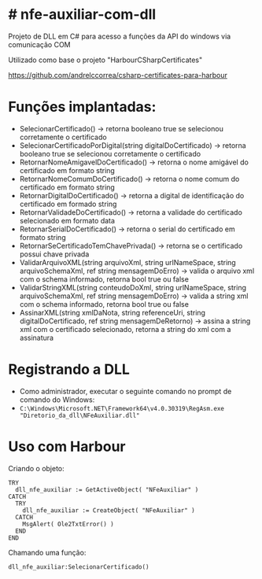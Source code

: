 # # nfe-auxiliar-com-dll
Projeto de DLL em C# para acesso a funções da API do windows via comunicação COM

Utilizado como base o projeto "HarbourCSharpCertificates"

https://github.com/andrelccorrea/csharp-certificates-para-harbour

# Funções implantadas:
 - SelecionarCertificado() -> retorna booleano true se selecionou corretamente o certificado
 - SelecionarCertificadoPorDigital(string digitalDoCertificado) -> retorna booleano true se selecionou corretamente o certificado
 - RetornarNomeAmigavelDoCertificado() -> retorna o nome amigável do certificado em formato string
 - RetornarNomeComumDoCertificado() -> retorna o nome comum do certificado em formato string
 - RetornarDigitalDoCertificado() -> retorna a digital de identificação do certificado em formado string
 - RetornarValidadeDoCertificado() -> retorna a validade do certificado selecionado em formato data
 - RetornarSerialDoCertificado() -> retorna o serial do certificado em formato string
 - RetornarSeCertificadoTemChavePrivada() -> retorna se o certificado  possui chave privada
 - ValidarArquivoXML(string arquivoXml, string urlNameSpace, string arquivoSchemaXml, ref string mensagemDoErro) -> valida o arquivo xml com o schema informado, retorna bool true ou false
 - ValidarStringXML(string conteudoDoXml, string urlNameSpace, string  arquivoSchemaXml, ref string mensagemDoErro) -> valida a string xml com o schema informado, retorna bool true ou false
 - AssinarXML(string xmlDaNota, string referenceUri, string digitalDoCertificado, ref string mensagemDeRetorno) -> assina a string xml com o certificado selecionado, retorna a string do xml com a assinatura

# Registrando a DLL

 - Como administrador, executar o seguinte comando no prompt de comando do Windows:
 - `C:\Windows\Microsoft.NET\Framework64\v4.0.30319\RegAsm.exe "Diretorio_da_dll\NFeAuxiliar.dll"`

# Uso com Harbour

Criando o objeto:

    TRY
      dll_nfe_auxiliar := GetActiveObject( "NFeAuxiliar" )
    CATCH
      TRY
        dll_nfe_auxiliar := CreateObject( "NFeAuxiliar" )
      CATCH
        MsgAlert( Ole2TxtError() )
      END
    END

Chamando uma função:

    dll_nfe_auxiliar:SelecionarCertificado()

